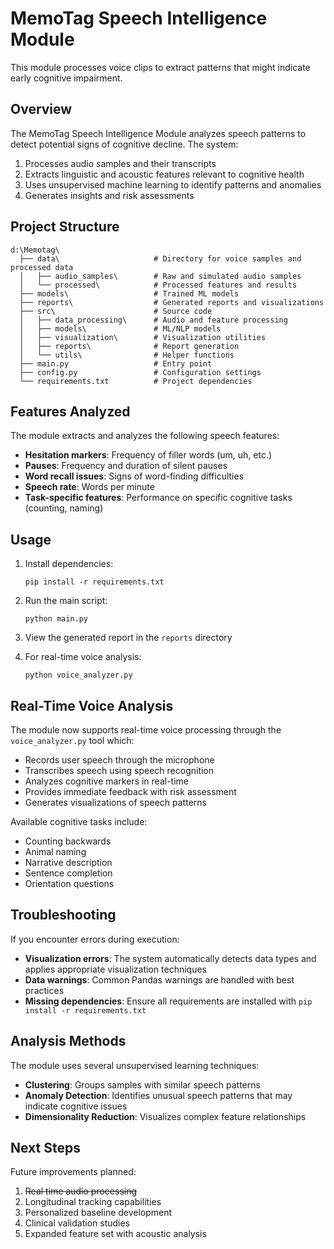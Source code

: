 # MemoTag Speech Intelligence Module

This module processes voice clips to extract patterns that might indicate early cognitive impairment.

## Overview

The MemoTag Speech Intelligence Module analyzes speech patterns to detect potential signs of cognitive decline. The system:

1. Processes audio samples and their transcripts
2. Extracts linguistic and acoustic features relevant to cognitive health
3. Uses unsupervised machine learning to identify patterns and anomalies
4. Generates insights and risk assessments

## Project Structure

```
d:\Memotag\
  ├── data\                     # Directory for voice samples and processed data
  │   ├── audio_samples\        # Raw and simulated audio samples
  │   └── processed\            # Processed features and results
  ├── models\                   # Trained ML models
  ├── reports\                  # Generated reports and visualizations
  ├── src\                      # Source code
  │   ├── data_processing\      # Audio and feature processing
  │   ├── models\               # ML/NLP models
  │   ├── visualization\        # Visualization utilities
  │   ├── reports\              # Report generation
  │   └── utils\                # Helper functions
  ├── main.py                   # Entry point
  ├── config.py                 # Configuration settings
  └── requirements.txt          # Project dependencies
```

## Features Analyzed

The module extracts and analyzes the following speech features:

- **Hesitation markers**: Frequency of filler words (um, uh, etc.)
- **Pauses**: Frequency and duration of silent pauses
- **Word recall issues**: Signs of word-finding difficulties
- **Speech rate**: Words per minute
- **Task-specific features**: Performance on specific cognitive tasks (counting, naming)

## Usage

1. Install dependencies:
   ```
   pip install -r requirements.txt
   ```

2. Run the main script:
   ```
   python main.py
   ```

3. View the generated report in the `reports` directory

4. For real-time voice analysis:
   ```
   python voice_analyzer.py
   ```

## Real-Time Voice Analysis

The module now supports real-time voice processing through the `voice_analyzer.py` tool which:

- Records user speech through the microphone
- Transcribes speech using speech recognition
- Analyzes cognitive markers in real-time
- Provides immediate feedback with risk assessment
- Generates visualizations of speech patterns

Available cognitive tasks include:
- Counting backwards
- Animal naming
- Narrative description
- Sentence completion
- Orientation questions

## Troubleshooting

If you encounter errors during execution:

- **Visualization errors**: The system automatically detects data types and applies appropriate visualization techniques
- **Data warnings**: Common Pandas warnings are handled with best practices
- **Missing dependencies**: Ensure all requirements are installed with `pip install -r requirements.txt`

## Analysis Methods

The module uses several unsupervised learning techniques:

- **Clustering**: Groups samples with similar speech patterns
- **Anomaly Detection**: Identifies unusual speech patterns that may indicate cognitive issues
- **Dimensionality Reduction**: Visualizes complex feature relationships

## Next Steps

Future improvements planned:

1. ~~Real time audio processing~~
2. Longitudinal tracking capabilities
3. Personalized baseline development
4. Clinical validation studies
5. Expanded feature set with acoustic analysis

